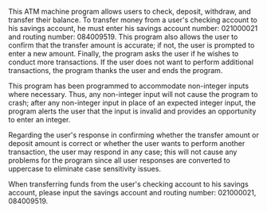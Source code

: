 This ATM machine program allows users to check, deposit, withdraw, and transfer their balance. To transfer money from a user's checking account to his savings account, he must enter his savings account number: 021000021 and routing number: 084009519. This program also allows the user to confirm that the transfer amount is accurate; if not, the user is prompted to enter a new amount. Finally, the program asks the user if he wishes to conduct more transactions. If the user does not want to perform additional transactions, the program thanks the user and ends the program. 

This program has been programmed to accommodate non-integer inputs where necessary. Thus, any non-integer input will not cause the program to crash; after any non-integer input  in place of an expected integer input, the program alerts the user that the input is invalid and provides an opportunity to enter an integer.

Regarding the user's response in confirming whether the transfer amount or deposit amount is correct or whether the user wants to perform another transaction, the user may respond in any case; this will not cause any problems for the program since all user responses are converted to uppercase to eliminate case sensitivity issues.

When transferring funds from the user's checking account to his savings account, please input the savings account and routing number: 021000021, 084009519.


 




 

